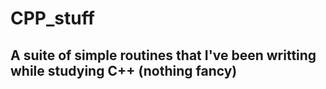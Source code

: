 # CPP_stuff
## A suite of simple routines that I've been writting while studying C++ (nothing fancy)

